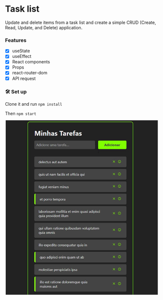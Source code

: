 # Task list
Update and delete items from a task list and create a simple CRUD (Create, Read, Update, and Delete) application. 

### Features

- [x] useState
- [x] useEffect 
- [x] React components
- [x] Props
- [x] react-router-dom
- [x] API request

### 🛠️ Set up

Clone it and run ```npm install```

Then ```npm start```

<p align="center">
  <img src="./assets/Preview.jpg" width="500" title="To-do list">
</p>
